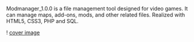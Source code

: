 Modmanager_1.0.0 is a file management tool designed for video games. It can manage maps, add-ons, mods, and other related files. Realized with HTML5, CSS3, PHP and SQL.

! [cover image](https://github.com/MSCRATCH/modmanager_1.0.0/blob/main/modmanager.png)
